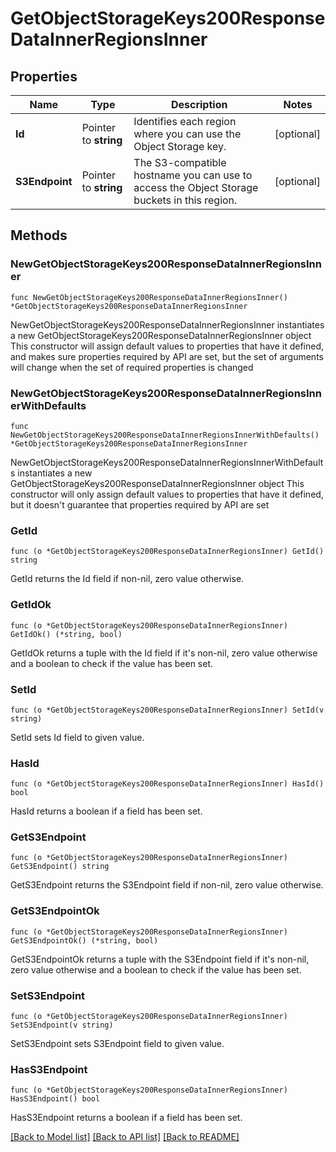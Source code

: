 # GetObjectStorageKeys200ResponseDataInnerRegionsInner

## Properties

Name | Type | Description | Notes
------------ | ------------- | ------------- | -------------
**Id** | Pointer to **string** | Identifies each region where you can use the Object Storage key. | [optional] 
**S3Endpoint** | Pointer to **string** | The S3-compatible hostname you can use to access the Object Storage buckets in this region. | [optional] 

## Methods

### NewGetObjectStorageKeys200ResponseDataInnerRegionsInner

`func NewGetObjectStorageKeys200ResponseDataInnerRegionsInner() *GetObjectStorageKeys200ResponseDataInnerRegionsInner`

NewGetObjectStorageKeys200ResponseDataInnerRegionsInner instantiates a new GetObjectStorageKeys200ResponseDataInnerRegionsInner object
This constructor will assign default values to properties that have it defined,
and makes sure properties required by API are set, but the set of arguments
will change when the set of required properties is changed

### NewGetObjectStorageKeys200ResponseDataInnerRegionsInnerWithDefaults

`func NewGetObjectStorageKeys200ResponseDataInnerRegionsInnerWithDefaults() *GetObjectStorageKeys200ResponseDataInnerRegionsInner`

NewGetObjectStorageKeys200ResponseDataInnerRegionsInnerWithDefaults instantiates a new GetObjectStorageKeys200ResponseDataInnerRegionsInner object
This constructor will only assign default values to properties that have it defined,
but it doesn't guarantee that properties required by API are set

### GetId

`func (o *GetObjectStorageKeys200ResponseDataInnerRegionsInner) GetId() string`

GetId returns the Id field if non-nil, zero value otherwise.

### GetIdOk

`func (o *GetObjectStorageKeys200ResponseDataInnerRegionsInner) GetIdOk() (*string, bool)`

GetIdOk returns a tuple with the Id field if it's non-nil, zero value otherwise
and a boolean to check if the value has been set.

### SetId

`func (o *GetObjectStorageKeys200ResponseDataInnerRegionsInner) SetId(v string)`

SetId sets Id field to given value.

### HasId

`func (o *GetObjectStorageKeys200ResponseDataInnerRegionsInner) HasId() bool`

HasId returns a boolean if a field has been set.

### GetS3Endpoint

`func (o *GetObjectStorageKeys200ResponseDataInnerRegionsInner) GetS3Endpoint() string`

GetS3Endpoint returns the S3Endpoint field if non-nil, zero value otherwise.

### GetS3EndpointOk

`func (o *GetObjectStorageKeys200ResponseDataInnerRegionsInner) GetS3EndpointOk() (*string, bool)`

GetS3EndpointOk returns a tuple with the S3Endpoint field if it's non-nil, zero value otherwise
and a boolean to check if the value has been set.

### SetS3Endpoint

`func (o *GetObjectStorageKeys200ResponseDataInnerRegionsInner) SetS3Endpoint(v string)`

SetS3Endpoint sets S3Endpoint field to given value.

### HasS3Endpoint

`func (o *GetObjectStorageKeys200ResponseDataInnerRegionsInner) HasS3Endpoint() bool`

HasS3Endpoint returns a boolean if a field has been set.


[[Back to Model list]](../README.md#documentation-for-models) [[Back to API list]](../README.md#documentation-for-api-endpoints) [[Back to README]](../README.md)



